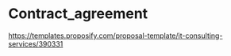 # Contract_agreement

https://templates.proposify.com/proposal-template/it-consulting-services/390331


